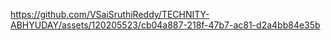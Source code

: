 

https://github.com/VSaiSruthiReddy/TECHNITY-ABHYUDAY/assets/120205523/cb04a887-218f-47b7-ac81-d2a4bb84e35b

